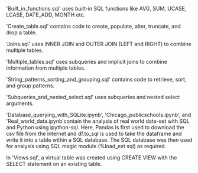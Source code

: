 'Built_in_functions.sql' uses built-in SQL functions like AVG, SUM, UCASE, LCASE, DATE_ADD, MONTH etc.

'Create_table.sql' contains code to create, populate, alter, truncate, and drop a table.

'Joins.sql' uses INNER JOIN and OUTER JOIN (LEFT and RIGHT) to combine multiple tables.

'Multiple_tables.sql' uses subqueries and implicit joins to combine information from multiple tables.

'String_patterns_sorting_and_grouping.sql' contains code to retrieve, sort, and group patterns.

'Subqueries_and_nested_select.sql' uses subqueries and nested select arguments.

'Database_querying_with_SQLite.ipynb', 'Chicago_publicschools.ipynb', and 'Real_world_data.ipynb'contain the analysis of real world data-set with SQL and Python using ipython-sql. Here, Pandas is first used to download the csv file from the internet and df.to_sql is used to take the dataframe and write it into a table within a SQL database. The SQL database was then used for analysis using SQL magic module (%load_ext sql) as required.

In 'Views.sql', a virtual table was created using CREATE VIEW with the SELECT statement on an existing table.
